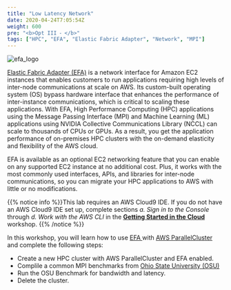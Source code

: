 ```yaml
---
title: "Low Latency Network"
date: 2020-04-24T7:05:54Z
weight: 600
pre: "<b>Opt III ⁃ </b>"
tags: ["HPC", "EFA", "Elastic Fabric Adapter", "Network", "MPI"]
---
```


![efa_logo](/images/efa/efa.png)

[Elastic Fabric Adapter (EFA)](https://aws.amazon.com/hpc/efa/) is a network interface for Amazon EC2 instances that enables customers to run applications requiring high levels of inter-node communications at scale on AWS. Its custom-built operating system (OS) bypass hardware interface that enhances the performance of inter-instance communications, which is critical to scaling these applications. With EFA, High Performance Computing (HPC) applications using the Message Passing Interface (MPI) and Machine Learning (ML) applications using NVIDIA Collective Communications Library (NCCL) can scale to thousands of CPUs or GPUs. As a result, you get the application performance of on-premises HPC clusters with the on-demand elasticity and flexibility of the AWS cloud.

EFA is available as an optional EC2 networking feature that you can enable on any supported EC2 instance at no additional cost. Plus, it works with the most commonly used interfaces, APIs, and libraries for inter-node communications, so you can migrate your HPC applications to AWS with little or no modifications.

{{% notice info %}}This lab requires an AWS Cloud9 IDE. If you do not have an AWS Cloud9 IDE set up, complete sections *a. Sign in to the Console* through *d. Work with the AWS CLI* in the [**Getting Started in the Cloud**](/02-aws-getting-started.html) workshop.
{{% /notice %}}

In this workshop, you will learn how to use [ EFA ](https://aws.amazon.com/hpc/efa/) with [AWS ParallelCluster](https://aws.amazon.com/hpc/parallelcluster/) and complete the following steps:

- Create a new HPC cluster with AWS ParallelCluster and EFA enabled.
- Complile a common MPI benchmarks from [Ohio State University (OSU) ](http://mvapich.cse.ohio-state.edu/benchmarks/)
- Run the OSU Benchmark for bandwidth and latency.
- Delete the cluster.
